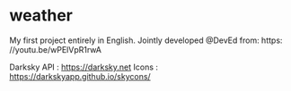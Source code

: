 # weather
My first project entirely in English. 
Jointly developed @DevEd from: https: //youtu.be/wPElVpR1rwA

Darksky API : https://darksky.net
Icons : https://darkskyapp.github.io/skycons/
